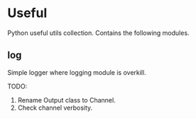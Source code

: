 Useful
======

Python useful utils collection. Contains the following modules.


log
---

Simple logger where logging module is overkill.

TODO:

1. Rename Output class to Channel.
1. Check channel verbosity.

